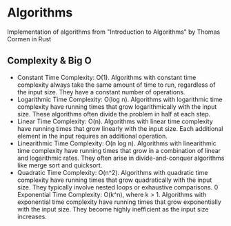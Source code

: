 # Algorithms
Implementation of algorithms from "Introduction to Algorithms" by Thomas Cormen in Rust

## Complexity & Big O
- Constant Time Complexity: O(1). Algorithms with constant time complexity always take the same amount of time to run, regardless of the input size. They have a constant number of operations.
- Logarithmic Time Complexity: O(log n). Algorithms with logarithmic time complexity have running times that grow logarithmically with the input size. These algorithms often divide the problem in half at each step.
- Linear Time Complexity: O(n). Algorithms with linear time complexity have running times that grow linearly with the input size. Each additional element in the input requires an additional operation.
- Linearithmic Time Complexity: O(n log n). Algorithms with linearithmic time complexity have running times that grow in a combination of linear and logarithmic rates. They often arise in divide-and-conquer algorithms like merge sort and quicksort.
- Quadratic Time Complexity: O(n^2). Algorithms with quadratic time complexity have running times that grow quadratically with the input size. They typically involve nested loops or exhaustive comparisons.
0 Exponential Time Complexity: O(k^n), where k > 1. Algorithms with exponential time complexity have running times that grow exponentially with the input size. They become highly inefficient as the input size increases.